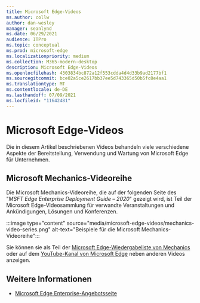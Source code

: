```yaml
---
title: Microsoft Edge-Videos
ms.author: collw
author: dan-wesley
manager: seanlynd
ms.date: 06/29/2021
audience: ITPro
ms.topic: conceptual
ms.prod: microsoft-edge
ms.localizationpriority: medium
ms.collection: M365-modern-desktop
description: Microsoft Edge-Videos
ms.openlocfilehash: 4303834bc872a12f553cdda4d4d33b9ad2177bf1
ms.sourcegitcommit: bce02a5ce2617bb37ee5d743365d50b5fc8e4aa1
ms.translationtype: MT
ms.contentlocale: de-DE
ms.lasthandoff: 07/09/2021
ms.locfileid: "11642481"
---
```

# <a name="microsoft-edge-videos"></a>Microsoft Edge-Videos

Die in diesem Artikel beschriebenen Videos behandeln viele verschiedene Aspekte der Bereitstellung, Verwendung und Wartung von Microsoft Edge für Unternehmen.

## <a name="the-microsoft-mechanics-video-series"></a>Microsoft Mechanics-Videoreihe

Die Microsoft Mechanics-Videoreihe, die auf der folgenden Seite des "*MSFT Edge Enterprise Deployment Guide – 2020*" gezeigt wird, ist Teil der Microsoft Edge-Videosammlung für verwandte Veranstaltungen und Ankündigungen, Lösungen und Konferenzen.

:::image type="content" source="media/microsoft-edge-videos/mechanics-video-series.png" alt-text="Beispiele für die Microsoft Mechanics-Videoreihe":::

Sie können sie als Teil der [Microsoft Edge-Wiedergabeliste von Mechanics](https://www.youtube.com/playlist?list=PLXtHYVsvn_b-uXh1tMeYpT-0iD8tD3tFy) oder auf dem [YouTube-Kanal von Microsoft Edge](https://www.youtube.com/channel/UCIGx7oT8p6-jUpOfg98yelA) neben anderen Videos anzeigen.

## <a name="see-also"></a>Weitere Informationen

- [Microsoft Edge Enterprise-Angebotsseite](https://aka.ms/EdgeEnterprise)